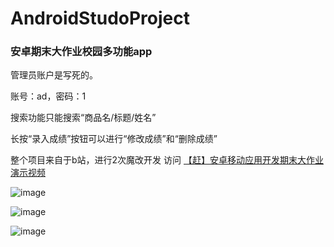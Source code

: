 # AndroidStudoProject
<h3>安卓期末大作业校园多功能app</h3>

管理员账户是写死的。

账号：ad，密码：1

搜索功能只能搜索“商品名/标题/姓名”

长按“录入成绩”按钮可以进行“修改成绩”和“删除成绩”

整个项目来自于b站，进行2次魔改开发
访问 [【赶】安卓移动应用开发期末大作业演示视频](https://www.bilibili.com/video/BV1sG411N7xV?spm_id_from=333.788.videopod.sections&vd_source=a77e7d9ef060ce16c5dda94b43ac06c6)

![image](https://github.com/user-attachments/assets/fbfae309-7fc6-4427-89e3-1c346f75b308)

![image](https://github.com/user-attachments/assets/f83dc4c8-fe8b-4fd6-895d-2e7882375be1)

![image](https://github.com/user-attachments/assets/c366a13f-6be9-4a5a-a54f-174881668d12)

